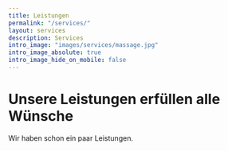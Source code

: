 ```yaml
---
title: Leistungen
permalink: "/services/"
layout: services
description: Services
intro_image: "images/services/massage.jpg"
intro_image_absolute: true
intro_image_hide_on_mobile: false
---
```


# Unsere Leistungen erfüllen alle Wünsche

Wir haben schon ein paar Leistungen.
